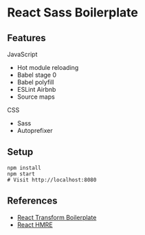 React Sass Boilerplate
===
Features
---
JavaScript
- Hot module reloading
- Babel stage 0
- Babel polyfill
- ESLint Airbnb
- Source maps

CSS
- Sass
- Autoprefixer

Setup
---
```
npm install
npm start
# Visit http://localhost:8080
```

References
---
- [React Transform Boilerplate](https://github.com/gaearon/react-transform-boilerplate)
- [React HMRE](https://github.com/danmartinez101/babel-preset-react-hmre)